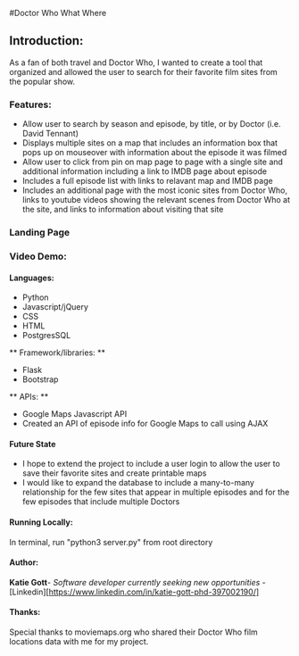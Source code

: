 #Doctor Who What Where

## Introduction:

As a fan of both travel and Doctor Who, I wanted to create a tool that organized and allowed the user to search for their favorite film sites from the popular show.

### Features:

- Allow user to search by season and episode, by title, or by Doctor (i.e. David Tennant)
- Displays multiple sites on a map that includes an information box that pops up on mouseover with information about the episode it was filmed
- Allow user to click from pin on map page to page with a single site and additional information including a link to IMDB page about episode
- Includes a full episode list with links to relavant map and IMDB page
- Includes an additional page with the most iconic sites from Doctor Who, links to youtube videos showing the relevant scenes from Doctor Who at the site, and links to information about visiting that site


### Landing Page

### Video Demo:

#### Languages:

- Python
- Javascript/jQuery
- CSS
- HTML
- PostgresSQL

** Framework/libraries: **
- Flask
- Bootstrap

** APIs: **
- Google Maps Javascript API
- Created an API of episode info for Google Maps to call using AJAX 

#### Future State

- I hope to extend the project to include a user login to allow the user to save their favorite sites and create printable maps
- I would like to expand the database to include a many-to-many relationship for the few sites that appear in multiple episodes and for the few episodes that include multiple Doctors

#### Running Locally:

In terminal, run "python3 server.py" from root directory

#### Author:

**Katie Gott**- *Software developer currently seeking new opportunities* - [Linkedin][https://www.linkedin.com/in/katie-gott-phd-397002190/] 

#### Thanks:
Special thanks to moviemaps.org who shared their Doctor Who film locations data with me for my project.